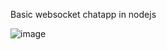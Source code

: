 Basic websocket chatapp in nodejs

![image](https://github.com/fathimaCode/chat-app/assets/142009811/827b4e5b-c4c5-4f12-aa0d-c62cf559c16a)




